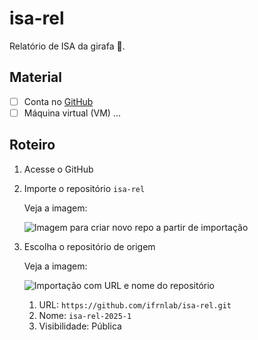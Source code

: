 # isa-rel
Relatório de ISA da girafa :giraffe:.

## Material

 - [ ] Conta no [GitHub](https://github.com/)
 - [ ] Máquina virtual (VM) ...

## Roteiro

1. Acesse o GitHub
2. Importe o repositório `isa-rel`

   Veja a imagem:
   
   ![Imagem para criar novo repo a partir de importação](./imgs/github-new-import.png)
   
3. Escolha o repositório de origem

   Veja a imagem:

   ![Importação com URL e nome do repositório](./imgs/github-new-import-details.png)

   1. URL: `https://github.com/ifrnlab/isa-rel.git`
   2. Nome: `isa-rel-2025-1`  
   3. Visibilidade: Pública
  
  
